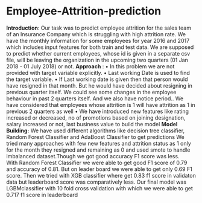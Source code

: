 # Employee-Attrition-prediction

**Introduction**:
 Our task was to predict employee attrition for the sales team of an Insurance Company which is struggling with high attrition rate. We have the monthly information for some employees for year 2016 and 2017 which includes input features for both train and test data. We are supposed to predict whether current employees, whose id is given in a separate csv file, will be leaving the organization in the upcoming two quarters (01 Jan 2018 - 01 July 2018) or not.
**Approach** :
• In this problem we are not provided with target variable explicitly. 
• Last working Date is used to find the target variable.
 • If Last working date is given then that person would have resigned in that month. But he would have decided about resigning in previous quarter itself. We could see some changes in the employee behaviour in past 2 quarters itself. And we also have notice period.. We have considered that employees whose attrition is 1 will have attrition as 1 in previous 2 quarters as well 
• We have introduced new features like rating increased or decreased, no of promotions based on joining designation, salary increased or not, last 
business value to build the model
**Model Building:**
We have used different algorithms like decision tree classifier, Random Forest Classifier and AdaBoost Classifier to get predictions 
We tried many approaches with few new features and attrition status as 1 only for the month they resigned and remaining as 0 and used smote to handle imbalanced dataset.Though we got good accuracy F1 score was less.  
With Random Forest Classifier we were able to get good F1 score of 0.79 and accuracy of 0.81. But on leader board we were able to get only 0.69 F1 score.
 Then we tried with XGB classifier where get 0.83 f1 score in validaton data but leaderboard score was comparatively less. 
Our final model was LGBMclassifier with 10 fold cross validation with which we were able to get 0.717 f1 score in leaderboard




